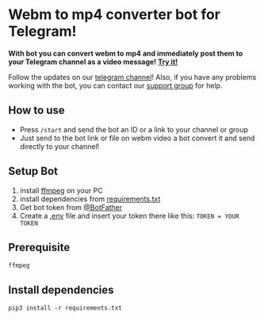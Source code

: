 # Webm to mp4 converter bot for Telegram!
**With bot you can convert webm to mp4 and immediately post them to your Telegram channel as a video message! [Try it!](https://t.me/botfather)**

Follow the updates on our [telegram channel](http://github.com)! 
Also, if you have any problems working with the bot, you can contact our [support group](http://github.com) for help.

## How to use
- Press ```/start``` and send the bot an ID or a link to your channel or group
- Just send to the bot link or file on webm video a bot convert it and send directly to your channel!

## Setup Bot
1. install [ffmpeg](https://www.ffmpeg.org/) on your PC
2. install dependencies from [requirements.txt](https://github.com/4knWnG/WEBMtoMP4-TG/blob/4f5519133b4960f9cb10b7004dd34b12b6a0c7b7/requirements.txt)
3. Get bot token from [@BotFather](https://t.me/botfather)
4. Create a [.env]() file and insert your token there like this:
    ```TOKEN = YOUR TOKEN```

## Prerequisite
    ffmpeg

## Install dependencies
    pip3 install -r requirements.txt
